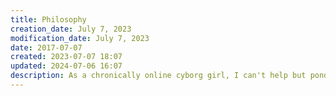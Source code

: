 ```yaml
---
title: Philosophy
creation_date: July 7, 2023
modification_date: July 7, 2023
date: 2017-07-07
created: 2023-07-07 18:07
updated: 2024-07-06 16:07
description: As a chronically online cyborg girl, I can't help but ponder the big questions of life, the universe, and everything. What's the point of it all? What does it mean to be human (or partially machine) in this crazy world? This section is where I dump all my philosophical thoughts and musings, drawing inspiration from ancient wisdom, modern thinkers, and even the occasional pop culture reference. Think of it as my evergreen notebook of existential pondering.
---
```

